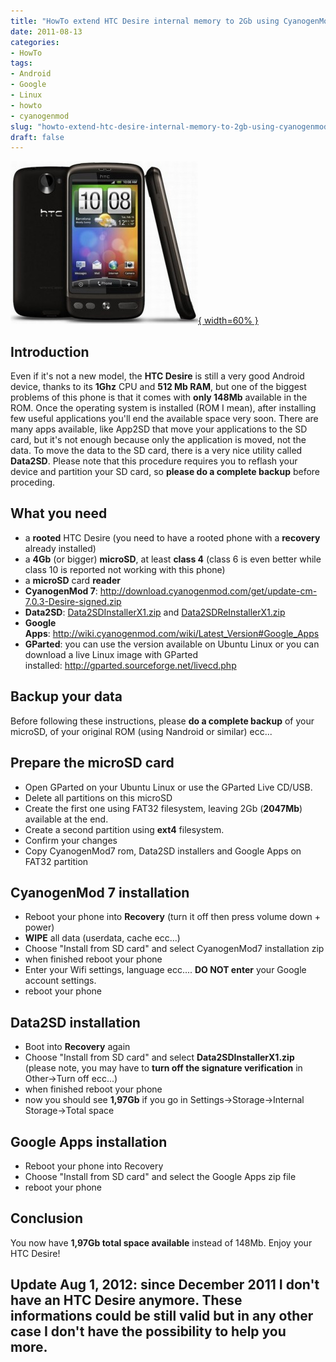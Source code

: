```yaml
---
title: "HowTo extend HTC Desire internal memory to 2Gb using CyanogenMod 7 and Data2SD"
date: 2011-08-13
categories: 
- HowTo
tags: 
- Android
- Google
- Linux
- howto
- cyanogenmod
slug: "howto-extend-htc-desire-internal-memory-to-2gb-using-cyanogenmod-7-and-data2sd"
draft: false
---
```


[![htc-desire](htc-desire-300x260.jpg){ width=60% }](htc-desire-300x260.jpg)

## Introduction

Even if it's not a new model, the **HTC Desire** is still a very good
Android device, thanks to its **1Ghz** CPU and **512 Mb RAM**, but one
of the biggest problems of this phone is that it comes with **only
148Mb** available in the ROM. Once the operating system is installed
(ROM I mean), after installing few useful applications you'll end the
available space very soon. There are many apps available, like App2SD
that move your applications to the SD card, but it's not enough because
only the application is moved, not the data. To move the data to the SD
card, there is a very nice utility called **Data2SD**. Please note that
this procedure requires you to reflash your device and partition your SD
card, so **please do a complete backup** before proceding.

## What you need

- a **rooted** HTC Desire (you need to have a rooted phone with a **recovery** already installed)
- a **4Gb** (or bigger) **microSD**, at least **class 4** (class 6 is even better while class 10 is reported not working with this phone)
- a **microSD** card **reader**
- **CyanogenMod 7**: http://download.cyanogenmod.com/get/update-cm-7.0.3-Desire-signed.zip
- **Data2SD**: [Data2SDInstallerX1.zip](http://www.droidzone.in/roms/index.php?dir=StarBurst%2Fdata2sd%2F&download=Data2SDInstallerX1.zip) and [Data2SDReInstallerX1.zip](http://www.droidzone.in/roms/index.php?dir=StarBurst%2Fdata2sd%2F&download=Data2SDReInstallerX1.zip)
- **Google Apps**: <http://wiki.cyanogenmod.com/wiki/Latest_Version#Google_Apps>
- **GParted**: you can use the version available on Ubuntu Linux or you can download a live Linux image with GParted installed: <http://gparted.sourceforge.net/livecd.php>

## Backup your data

Before following these instructions, please **do a complete backup** of
your microSD, of your original ROM (using Nandroid or similar) ecc...

## Prepare the microSD card

- Open GParted on your Ubuntu Linux or use the GParted Live CD/USB.
- Delete all partitions on this microSD
- Create the first one using FAT32 filesystem, leaving 2Gb (**2047Mb**) available at the end.
- Create a second partition using **ext4** filesystem.
- Confirm your changes
- Copy CyanogenMod7 rom, Data2SD installers and Google Apps on FAT32 partition

## CyanogenMod 7 installation

- Reboot your phone into **Recovery** (turn it off then press volume down + power)
- **WIPE** all data (userdata, cache ecc...)
- Choose "Install from SD card" and select CyanogenMod7 installation zip
- when finished reboot your phone
- Enter your Wifi settings, language ecc.... **DO NOT enter** your Google account settings.
- reboot your phone

## Data2SD installation

- Boot into **Recovery** again
- Choose "Install from SD card" and select **Data2SDInstallerX1.zip** (please note, you may have to **turn off the signature verification** in Other-&gt;Turn off ecc...)
- when finished reboot your phone
- now you should see **1,97Gb** if you go in Settings-&gt;Storage-&gt;Internal Storage-&gt;Total space

## Google Apps installation

- Reboot your phone into Recovery
- Choose "Install from SD card" and select the Google Apps zip file
- reboot your phone

## Conclusion

You now have **1,97Gb total space available** instead of 148Mb. Enjoy your HTC Desire!

## **Update Aug 1, 2012: since December 2011 I don't have an HTC Desire anymore. These informations could be still valid but in any other case I don't have the possibility to help you more.**

